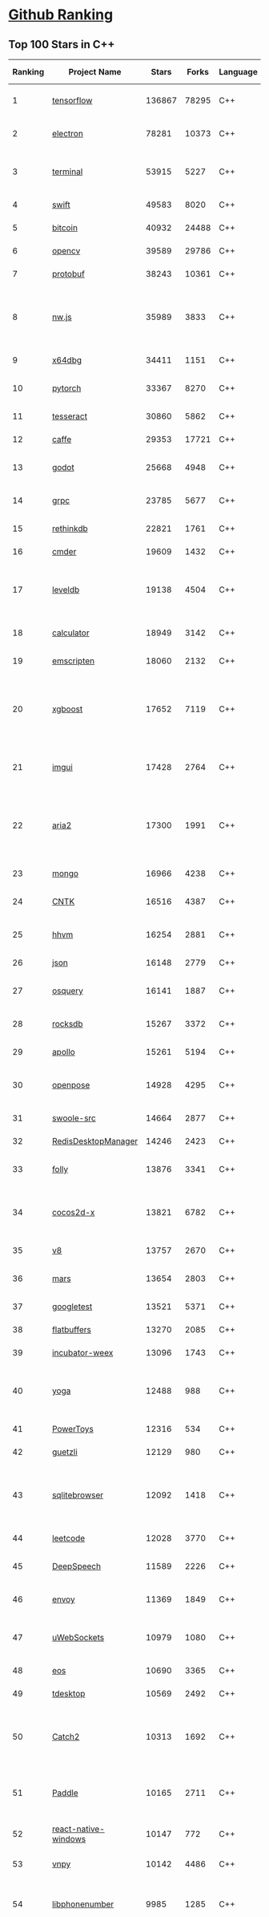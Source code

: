 [Github Ranking](../README.md)
==========

## Top 100 Stars in C\+\+

| Ranking | Project Name | Stars | Forks | Language | Open Issues | Description | Last Commit |
| ------- | ------------ | ----- | ----- | -------- | ----------- | ----------- | ----------- |
| 1 | [tensorflow](https://github.com/tensorflow/tensorflow) | 136867 | 78295 | C++ | 3014 | An Open Source Machine Learning Framework for Everyone | 2019-11-05T10:39:28Z |
| 2 | [electron](https://github.com/electron/electron) | 78281 | 10373 | C++ | 1216 | :electron: Build cross-platform desktop apps with JavaScript, HTML, and CSS | 2019-11-05T10:44:27Z |
| 3 | [terminal](https://github.com/microsoft/terminal) | 53915 | 5227 | C++ | 748 | The new Windows Terminal, and the original Windows console host - all in the same place! | 2019-11-05T08:43:42Z |
| 4 | [swift](https://github.com/apple/swift) | 49583 | 8020 | C++ | 612 | The Swift Programming Language | 2019-11-05T09:16:27Z |
| 5 | [bitcoin](https://github.com/bitcoin/bitcoin) | 40932 | 24488 | C++ | 1039 | Bitcoin Core integration/staging tree | 2019-11-05T10:51:58Z |
| 6 | [opencv](https://github.com/opencv/opencv) | 39589 | 29786 | C++ | 1773 | Open Source Computer Vision Library | 2019-11-05T10:40:53Z |
| 7 | [protobuf](https://github.com/protocolbuffers/protobuf) | 38243 | 10361 | C++ | 765 | Protocol Buffers - Google's data interchange format | 2019-11-05T09:26:29Z |
| 8 | [nw.js](https://github.com/nwjs/nw.js) | 35989 | 3833 | C++ | 746 | Call all Node.js modules directly from DOM/WebWorker and enable a new way of writing applications with all Web technologies. | 2019-11-04T03:29:47Z |
| 9 | [x64dbg](https://github.com/x64dbg/x64dbg) | 34411 | 1151 | C++ | 359 | An open-source x64/x32 debugger for windows. | 2019-11-05T00:27:27Z |
| 10 | [pytorch](https://github.com/pytorch/pytorch) | 33367 | 8270 | C++ | 4564 | Tensors and Dynamic neural networks in Python with strong GPU acceleration | 2019-11-05T10:11:02Z |
| 11 | [tesseract](https://github.com/tesseract-ocr/tesseract) | 30860 | 5862 | C++ | 229 | Tesseract Open Source OCR Engine (main repository) | 2019-11-05T07:39:38Z |
| 12 | [caffe](https://github.com/BVLC/caffe) | 29353 | 17721 | C++ | 1069 | Caffe: a fast open framework for deep learning. | 2019-11-04T07:58:16Z |
| 13 | [godot](https://github.com/godotengine/godot) | 25668 | 4948 | C++ | 5737 | Godot Engine – Multi-platform 2D and 3D game engine | 2019-11-05T09:29:18Z |
| 14 | [grpc](https://github.com/grpc/grpc) | 23785 | 5677 | C++ | 938 | The C based gRPC (C++, Python, Ruby, Objective-C, PHP, C#) | 2019-11-05T09:40:08Z |
| 15 | [rethinkdb](https://github.com/rethinkdb/rethinkdb) | 22821 | 1761 | C++ | 1460 | The open-source database for the realtime web. | 2019-10-29T18:23:00Z |
| 16 | [cmder](https://github.com/cmderdev/cmder) | 19609 | 1432 | C++ | 6 | Lovely console emulator package for Windows | 2019-11-03T19:15:27Z |
| 17 | [leveldb](https://github.com/google/leveldb) | 19138 | 4504 | C++ | 128 | LevelDB is a fast key-value storage library written at Google that provides an ordered mapping from string keys to string values. | 2019-11-05T08:32:54Z |
| 18 | [calculator](https://github.com/microsoft/calculator) | 18949 | 3142 | C++ | 141 | Windows Calculator: A simple yet powerful calculator that ships with Windows | 2019-11-05T09:39:27Z |
| 19 | [emscripten](https://github.com/emscripten-core/emscripten) | 18060 | 2132 | C++ | 733 | Emscripten: An LLVM-to-Web Compiler | 2019-11-05T00:01:21Z |
| 20 | [xgboost](https://github.com/dmlc/xgboost) | 17652 | 7119 | C++ | 192 | Scalable, Portable and Distributed Gradient Boosting (GBDT, GBRT or GBM) Library,  for Python, R, Java, Scala, C++ and more. Runs on single machine, Hadoop, Spark, Flink and DataFlow | 2019-11-04T15:54:52Z |
| 21 | [imgui](https://github.com/ocornut/imgui) | 17428 | 2764 | C++ | 450 | Dear ImGui: Bloat-free Immediate Mode Graphical User interface for C++ with minimal dependencies | 2019-11-05T10:41:03Z |
| 22 | [aria2](https://github.com/aria2/aria2) | 17300 | 1991 | C++ | 633 | aria2 is a lightweight multi-protocol & multi-source, cross platform download utility operated in command-line. It supports HTTP/HTTPS, FTP, SFTP, BitTorrent and Metalink. | 2019-10-14T04:07:10Z |
| 23 | [mongo](https://github.com/mongodb/mongo) | 16966 | 4238 | C++ | 40 | The MongoDB Database | 2019-11-05T00:10:50Z |
| 24 | [CNTK](https://github.com/microsoft/CNTK) | 16516 | 4387 | C++ | 789 | Microsoft Cognitive Toolkit (CNTK), an open source deep-learning toolkit | 2019-10-31T00:21:59Z |
| 25 | [hhvm](https://github.com/facebook/hhvm) | 16254 | 2881 | C++ | 873 | A virtual machine for executing programs written in Hack. | 2019-11-05T07:17:21Z |
| 26 | [json](https://github.com/nlohmann/json) | 16148 | 2779 | C++ | 43 | JSON for Modern C++ | 2019-11-04T19:50:51Z |
| 27 | [osquery](https://github.com/osquery/osquery) | 16141 | 1887 | C++ | 614 | SQL powered operating system instrumentation, monitoring, and analytics. | 2019-11-05T06:40:43Z |
| 28 | [rocksdb](https://github.com/facebook/rocksdb) | 15267 | 3372 | C++ | 409 | A library that provides an embeddable, persistent key-value store for fast storage. | 2019-11-05T03:23:14Z |
| 29 | [apollo](https://github.com/ApolloAuto/apollo) | 15261 | 5194 | C++ | 470 | An open autonomous driving platform | 2019-11-05T04:01:35Z |
| 30 | [openpose](https://github.com/CMU-Perceptual-Computing-Lab/openpose) | 14928 | 4295 | C++ | 28 | OpenPose: Real-time multi-person keypoint detection library for body, face, hands, and foot estimation | 2019-10-30T13:48:39Z |
| 31 | [swoole-src](https://github.com/swoole/swoole-src) | 14664 | 2877 | C++ | 60 | 🚀 Coroutine-based concurrency library for PHP | 2019-11-05T04:32:52Z |
| 32 | [RedisDesktopManager](https://github.com/uglide/RedisDesktopManager) | 14246 | 2423 | C++ | 29 | :wrench: Cross-platform GUI management tool for Redis | 2019-11-01T15:13:48Z |
| 33 | [folly](https://github.com/facebook/folly) | 13876 | 3341 | C++ | 192 | An open-source C++ library developed and used at Facebook. | 2019-11-05T00:12:12Z |
| 34 | [cocos2d-x](https://github.com/cocos2d/cocos2d-x) | 13821 | 6782 | C++ | 1359 | Cocos2d-x is a suite of open-source, cross-platform, game-development tools used by millions of developers all over the world. | 2019-11-05T07:26:13Z |
| 35 | [v8](https://github.com/v8/v8) | 13757 | 2670 | C++ | 1 | The official mirror of the V8 Git repository | 2019-10-10T17:52:03Z |
| 36 | [mars](https://github.com/Tencent/mars) | 13654 | 2803 | C++ | 126 | Mars is a cross-platform network component  developed by WeChat. | 2019-11-04T11:47:49Z |
| 37 | [googletest](https://github.com/google/googletest) | 13521 | 5371 | C++ | 122 | Googletest - Google Testing and Mocking Framework | 2019-11-05T09:45:03Z |
| 38 | [flatbuffers](https://github.com/google/flatbuffers) | 13270 | 2085 | C++ | 238 | FlatBuffers: Memory Efficient Serialization Library | 2019-11-05T06:38:59Z |
| 39 | [incubator-weex](https://github.com/apache/incubator-weex) | 13096 | 1743 | C++ | 102 | Apache Weex (Incubating) | 2019-11-02T03:57:22Z |
| 40 | [yoga](https://github.com/facebook/yoga) | 12488 | 988 | C++ | 227 | Yoga is a cross-platform layout engine which implements Flexbox. Follow https://twitter.com/yogalayout for updates. | 2019-11-03T03:43:23Z |
| 41 | [PowerToys](https://github.com/microsoft/PowerToys) | 12316 | 534 | C++ | 374 | Windows system utilities to maximize productivity | 2019-11-04T18:44:59Z |
| 42 | [guetzli](https://github.com/google/guetzli) | 12129 | 980 | C++ | 117 | Perceptual JPEG encoder | 2019-10-25T12:45:03Z |
| 43 | [sqlitebrowser](https://github.com/sqlitebrowser/sqlitebrowser) | 12092 | 1418 | C++ | 381 | Official home of the DB Browser for SQLite (DB4S) project. Previously known as "SQLite Database Browser" and "Database Browser for SQLite". Website at:  | 2019-11-03T19:44:01Z |
| 44 | [leetcode](https://github.com/haoel/leetcode) | 12028 | 3770 | C++ | 51 | LeetCode Problems' Solutions  | 2019-10-29T09:00:59Z |
| 45 | [DeepSpeech](https://github.com/mozilla/DeepSpeech) | 11589 | 2226 | C++ | 105 | A TensorFlow implementation of Baidu's DeepSpeech architecture | 2019-11-05T10:58:07Z |
| 46 | [envoy](https://github.com/envoyproxy/envoy) | 11369 | 1849 | C++ | 608 | Cloud-native high-performance edge/middle/service proxy | 2019-11-05T10:53:34Z |
| 47 | [uWebSockets](https://github.com/uNetworking/uWebSockets) | 10979 | 1080 | C++ | 19 | Simple, secure & standards compliant web I/O for the most demanding of applications | 2019-10-29T18:28:12Z |
| 48 | [eos](https://github.com/EOSIO/eos) | 10690 | 3365 | C++ | 276 | An open source smart contract platform  | 2019-11-05T08:29:40Z |
| 49 | [tdesktop](https://github.com/telegramdesktop/tdesktop) | 10569 | 2492 | C++ | 1163 | Telegram Desktop messaging app | 2019-10-21T18:29:51Z |
| 50 | [Catch2](https://github.com/catchorg/Catch2) | 10313 | 1692 | C++ | 216 | A modern, C++-native, header-only, test framework for unit-tests, TDD and BDD - using C++11, C++14, C++17 and later (or C++03 on the Catch1.x branch) | 2019-11-05T09:46:21Z |
| 51 | [Paddle](https://github.com/PaddlePaddle/Paddle) | 10165 | 2711 | C++ | 1662 | PArallel Distributed Deep LEarning （『飞桨』核心框架，高性能单机、分布式训练和跨平台部署） | 2019-11-05T10:47:50Z |
| 52 | [react-native-windows](https://github.com/microsoft/react-native-windows) | 10147 | 772 | C++ | 332 | A framework for building native Windows apps with React. | 2019-11-05T04:20:09Z |
| 53 | [vnpy](https://github.com/vnpy/vnpy) | 10142 | 4486 | C++ | 25 | 基于Python的开源量化交易平台开发框架 | 2019-11-04T01:59:32Z |
| 54 | [libphonenumber](https://github.com/google/libphonenumber) | 9985 | 1285 | C++ | 86 | Google's common Java, C++ and JavaScript library for parsing, formatting, and validating international phone numbers. | 2019-10-31T16:02:39Z |
| 55 | [LightGBM](https://github.com/microsoft/LightGBM) | 9845 | 2640 | C++ | 44 | A fast, distributed, high performance gradient boosting (GBT, GBDT, GBRT, GBM or MART) framework based on decision tree algorithms, used for ranking, classification and many other machine learning tasks. | 2019-11-05T06:13:18Z |
| 56 | [xbmc](https://github.com/xbmc/xbmc) | 9754 | 5209 | C++ | 596 | Kodi is an award-winning free and open source home theater/media center software and entertainment hub for digital media. With its beautiful interface and powerful skinning engine, it's available for Android, BSD, Linux, macOS, iOS and Windows. | 2019-11-05T06:07:04Z |
| 57 | [notepad-plus-plus](https://github.com/notepad-plus-plus/notepad-plus-plus) | 9727 | 2486 | C++ | 1058 | Notepad++ official repository | 2019-11-05T03:02:17Z |
| 58 | [foundationdb](https://github.com/apple/foundationdb) | 9583 | 774 | C++ | 383 | FoundationDB - the open source, distributed, transactional key-value store | 2019-11-05T05:43:06Z |
| 59 | [Proton](https://github.com/ValveSoftware/Proton) | 9549 | 330 | C++ | 2131 | Compatibility tool for Steam Play based on Wine and additional components | 2019-10-09T21:23:03Z |
| 60 | [Karabiner-Elements](https://github.com/pqrs-org/Karabiner-Elements) | 9383 | 579 | C++ | 85 | Karabiner-Elements is a powerful utility for keyboard customization on macOS Sierra (10.12) or later. | 2019-11-04T12:30:45Z |
| 61 | [incubator-brpc](https://github.com/apache/incubator-brpc) | 9316 | 2241 | C++ | 192 | Industrial-grade RPC framework used throughout Baidu, with 1,000,000+ instances and thousands kinds of services, called "baidu-rpc" inside Baidu. | 2019-11-04T04:02:25Z |
| 62 | [openage](https://github.com/SFTtech/openage) | 9158 | 890 | C++ | 213 | Free (as in freedom) open source clone of the Age of Empires II engine :rocket: | 2019-11-03T18:44:13Z |
| 63 | [hardseed](https://github.com/yangyangwithgnu/hardseed) | 9140 | 1964 | C++ | 35 | SEX IS ZERO (0), so, who wanna be the ONE (1), aha? | 2018-08-25T17:29:23Z |
| 64 | [CRYENGINE](https://github.com/CRYTEK/CRYENGINE) | 9130 | 1789 | C++ | 74 | CRYENGINE is a powerful real-time game development platform created by Crytek. | 2019-11-04T17:07:48Z |
| 65 | [turicreate](https://github.com/apple/turicreate) | 9126 | 914 | C++ | 479 | Turi Create simplifies the development of custom machine learning models. | 2019-11-05T08:54:49Z |
| 66 | [AirSim](https://github.com/microsoft/AirSim) | 9113 | 2359 | C++ | 477 | Open source simulator for autonomous vehicles built on Unreal Engine / Unity, from Microsoft AI & Research | 2019-11-04T23:18:28Z |
| 67 | [openalpr](https://github.com/openalpr/openalpr) | 8942 | 2033 | C++ | 438 | Automatic License Plate Recognition library | 2019-10-21T07:15:01Z |
| 68 | [wkhtmltopdf](https://github.com/wkhtmltopdf/wkhtmltopdf) | 8832 | 1242 | C++ | 870 | Convert HTML to PDF using Webkit (QtWebKit) | 2019-08-30T15:40:36Z |
| 69 | [arangodb](https://github.com/arangodb/arangodb) | 8773 | 592 | C++ | 593 | 🥑 ArangoDB is a native multi-model database with flexible data models for documents, graphs, and key-values. Build high performance applications using a convenient SQL-like query language or JavaScript extensions. | 2019-11-05T10:59:26Z |
| 70 | [napajs](https://github.com/microsoft/napajs) | 8729 | 317 | C++ | 64 | Napa.js: a multi-threaded JavaScript runtime | 2018-10-30T21:08:57Z |
| 71 | [mosh](https://github.com/mobile-shell/mosh) | 8721 | 553 | C++ | 228 | Mobile Shell | 2019-10-17T14:29:31Z |
| 72 | [ClickHouse](https://github.com/ClickHouse/ClickHouse) | 8679 | 1537 | C++ | 1121 | ClickHouse is a free analytic DBMS for big data | 2019-11-05T09:50:19Z |
| 73 | [MMKV](https://github.com/Tencent/MMKV) | 8661 | 911 | C++ | 3 | An efficient, small mobile key-value storage framework developed by WeChat. Works on iOS, Android, macOS and Windows. | 2019-11-05T09:55:43Z |
| 74 | [navicat-keygen](https://github.com/DoubleLabyrinth/navicat-keygen) | 8616 | 2190 | C++ | 13 | A keygen for Navicat | 2019-10-03T07:34:10Z |
| 75 | [yuzu](https://github.com/yuzu-emu/yuzu) | 8517 | 570 | C++ | 198 | Nintendo Switch Emulator | 2019-11-04T14:08:26Z |
| 76 | [rapidjson](https://github.com/Tencent/rapidjson) | 8478 | 2311 | C++ | 391 | A fast JSON parser/generator for C++ with both SAX/DOM style API | 2019-11-01T03:09:20Z |
| 77 | [watchman](https://github.com/facebook/watchman) | 8422 | 657 | C++ | 73 | Watches files and records, or triggers actions, when they change.  | 2019-11-04T13:57:49Z |
| 78 | [Tasmota](https://github.com/arendst/Tasmota) | 8291 | 1952 | C++ | 7 | Alternative Firmware for ESP8266 based devices like itead Sonoff, with Web, Timers, OTA, MQTT, KNX and Sensors Support, to be used on Smart Home Systems. Written for Arduino IDE and PlatformIO | 2019-11-04T20:46:57Z |
| 79 | [interview](https://github.com/huihut/interview) | 8161 | 2615 | C++ | 2 | 📚 C/C++ 技术面试基础知识总结，包括语言、程序库、数据结构、算法、系统、网络、链接装载库等知识及面试经验、招聘、内推等信息。 | 2019-11-02T08:46:50Z |
| 80 | [dlib](https://github.com/davisking/dlib) | 8153 | 2428 | C++ | 47 | A toolkit for making real world machine learning and data analysis applications in C++ | 2019-11-01T00:27:39Z |
| 81 | [Magisk](https://github.com/topjohnwu/Magisk) | 8137 | 1269 | C++ | 23 | A Magic Mask to Alter Android System Systemless-ly | 2019-11-05T07:59:49Z |
| 82 | [filament](https://github.com/google/filament) | 8015 | 561 | C++ | 73 | Filament is a real-time physically based rendering engine for Android, iOS, Windows, Linux, macOS and WASM/WebGL | 2019-11-05T02:21:13Z |
| 83 | [faiss](https://github.com/facebookresearch/faiss) | 7996 | 1465 | C++ | 60 | A library for efficient similarity search and clustering of dense vectors. | 2019-11-01T12:04:56Z |
| 84 | [horovod](https://github.com/horovod/horovod) | 7824 | 1220 | C++ | 448 | Distributed training framework for TensorFlow, Keras, PyTorch, and Apache MXNet. | 2019-11-05T10:46:50Z |
| 85 | [Tars](https://github.com/TarsCloud/Tars) | 7787 | 1881 | C++ | 46 | Tars is a high-performance RPC framework based on name service and Tars protocol, also integrated administration platform, and implemented hosting-service via flexible schedule. | 2019-10-22T07:10:46Z |
| 86 | [libfacedetection](https://github.com/ShiqiYu/libfacedetection) | 7703 | 2186 | C++ | 55 | An open source library for face detection in images. The face detection speed can reach 1500FPS.  | 2019-09-24T02:17:18Z |
| 87 | [tinyrenderer](https://github.com/ssloy/tinyrenderer) | 7703 | 643 | C++ | 6 | A brief computer graphics / rendering course | 2019-02-20T13:41:57Z |
| 88 | [robomongo](https://github.com/Studio3T/robomongo) | 7687 | 662 | C++ | 652 | Native cross-platform MongoDB management tool | 2019-09-09T15:41:28Z |
| 89 | [devilution](https://github.com/diasurgical/devilution) | 7599 | 914 | C++ | 87 | Diablo devolved - magic behind the 1996 computer game | 2019-11-04T23:37:11Z |
| 90 | [simdjson](https://github.com/lemire/simdjson) | 7567 | 418 | C++ | 64 | Parsing gigabytes of JSON per second  | 2019-11-04T21:54:04Z |
| 91 | [ncnn](https://github.com/Tencent/ncnn) | 7551 | 1992 | C++ | 144 | ncnn is a high-performance neural network inference framework optimized for the mobile platform | 2019-11-05T07:53:23Z |
| 92 | [OpenRCT2](https://github.com/OpenRCT2/OpenRCT2) | 7487 | 844 | C++ | 1300 | An open source re-implementation of RollerCoaster Tycoon 2 🎢 | 2019-11-05T04:00:22Z |
| 93 | [qBittorrent](https://github.com/qbittorrent/qBittorrent) | 7485 | 1307 | C++ | 2701 | qBittorrent BitTorrent client | 2019-11-05T01:42:36Z |
| 94 | [solidity](https://github.com/ethereum/solidity) | 7383 | 2051 | C++ | 688 | Solidity, the Contract-Oriented Programming Language | 2019-11-05T10:47:06Z |
| 95 | [openFrameworks](https://github.com/openframeworks/openFrameworks) | 7311 | 2325 | C++ | 901 | openFrameworks is a community-developed cross platform toolkit for creative coding in C++. | 2019-11-05T06:50:35Z |
| 96 | [zeal](https://github.com/zealdocs/zeal) | 7300 | 569 | C++ | 141 | Offline documentation browser inspired by Dash | 2019-10-31T22:40:59Z |
| 97 | [shadowsocks-qt5](https://github.com/shadowsocks/shadowsocks-qt5) | 7275 | 2243 | C++ | 71 | A cross-platform shadowsocks GUI client | 2019-11-02T19:58:36Z |
| 98 | [aseprite](https://github.com/aseprite/aseprite) | 7259 | 737 | C++ | 740 | Animated sprite editor & pixel art tool (Windows, macOS, Linux) | 2019-11-01T18:05:08Z |
| 99 | [rpcs3](https://github.com/RPCS3/rpcs3) | 7180 | 1213 | C++ | 507 | PS3 emulator/debugger | 2019-11-05T09:11:27Z |
| 100 | [spdlog](https://github.com/gabime/spdlog) | 7097 | 1557 | C++ | 21 | Fast C++ logging library. | 2019-11-05T07:28:07Z |

